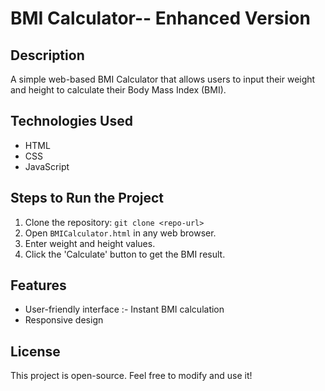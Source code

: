 # BMI Calculator-- Enhanced Version

## Description
A simple web-based BMI Calculator that allows users to input their weight and height to calculate their Body Mass Index (BMI).

## Technologies Used
- HTML
- CSS
- JavaScript

## Steps to Run the Project
1. Clone the repository: `git clone <repo-url>`
2. Open `BMICalculator.html` in any web browser.
3. Enter weight and height values.
4. Click the 'Calculate' button to get the BMI result.

## Features
- User-friendly interface
:- Instant BMI calculation
- Responsive design

## License
This project is open-source. Feel free to modify and use it!
